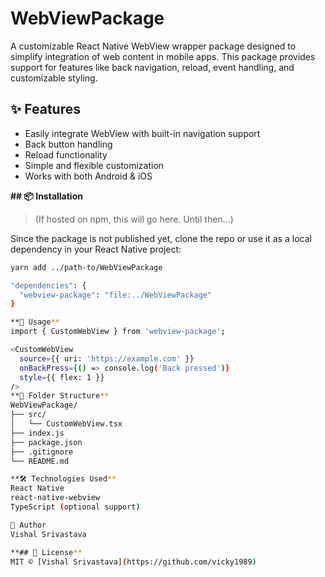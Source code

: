 # WebViewPackage

A customizable React Native WebView wrapper package designed to simplify integration of web content in mobile apps. This package provides support for features like back navigation, reload, event handling, and customizable styling.

## ✨ Features

- Easily integrate WebView with built-in navigation support
- Back button handling
- Reload functionality
- Simple and flexible customization
- Works with both Android & iOS

**## 📦 Installation**

> (If hosted on npm, this will go here. Until then...)

Since the package is not published yet, clone the repo or use it as a local dependency in your React Native project:

```bash
yarn add ../path-to/WebViewPackage

"dependencies": {
  "webview-package": "file:../WebViewPackage"
}

**🧩 Usage**
import { CustomWebView } from 'webview-package';

<CustomWebView
  source={{ uri: 'https://example.com' }}
  onBackPress={() => console.log('Back pressed')}
  style={{ flex: 1 }}
/>
**📁 Folder Structure**
WebViewPackage/
├── src/
│   └── CustomWebView.tsx
├── index.js
├── package.json
├── .gitignore
└── README.md

**🛠️ Technologies Used**
React Native
react-native-webview
TypeScript (optional support)

🙌 Author
Vishal Srivastava

**## 📄 License**
MIT © [Vishal Srivastava](https://github.com/vicky1989)

